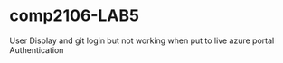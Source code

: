 # comp2106-LAB5
User Display and git login but not working when put to live azure portal
Authentication 
